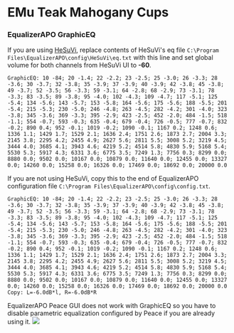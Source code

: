 # EMu Teak Mahogany Cups
### EqualizerAPO GraphicEQ
If you are using [HeSuVi](https://sourceforge.net/projects/hesuvi/), replace contents of HeSuVi's eq file `C:\Program Files\EqualizerAPO\config\HeSuVi\eq.txt` with this line and set global volume for both channels from HeSuVi UI to **-60**.
```
GraphicEQ: 10 -84; 20 -1.4; 22 -2.2; 23 -2.5; 25 -3.0; 26 -3.3; 28 -3.6; 30 -3.7; 32 -3.8; 35 -3.9; 37 -3.9; 40 -3.9; 42 -3.8; 45 -3.8; 49 -3.7; 52 -3.5; 56 -3.3; 59 -3.1; 64 -2.8; 68 -2.9; 73 -3.1; 78 -3.3; 83 -3.5; 89 -3.8; 95 -4.0; 102 -4.3; 109 -4.7; 117 -5.1; 125 -5.4; 134 -5.6; 143 -5.7; 153 -5.8; 164 -5.6; 175 -5.6; 188 -5.5; 201 -5.4; 215 -5.3; 230 -5.0; 246 -4.8; 263 -4.5; 282 -4.2; 301 -4.0; 323 -3.8; 345 -3.6; 369 -3.3; 395 -2.9; 423 -2.5; 452 -2.0; 484 -1.5; 518 -1.1; 554 -0.7; 593 -0.3; 635 -0.4; 679 -0.4; 726 -0.5; 777 -0.7; 832 -0.2; 890 0.4; 952 -0.1; 1019 -0.2; 1090 -0.1; 1167 0.2; 1248 0.6; 1336 1.1; 1429 1.7; 1529 2.1; 1636 2.4; 1751 2.6; 1873 2.7; 2004 3.3; 2145 3.8; 2295 4.2; 2455 4.9; 2627 5.6; 2811 5.5; 3008 5.2; 3219 4.5; 3444 4.0; 3685 4.1; 3943 4.6; 4219 5.2; 4514 5.8; 4830 5.9; 5168 5.4; 5530 5.3; 5917 4.3; 6331 3.6; 6775 3.5; 7249 1.3; 7756 0.3; 8299 0.0; 8880 0.0; 9502 0.0; 10167 0.0; 10879 0.0; 11640 0.0; 12455 0.0; 13327 0.0; 14260 0.0; 15258 0.0; 16326 0.0; 17469 0.0; 18692 0.0; 20000 0.0
```
If you are not using HeSuVi, copy this to the end of EqualizerAPO configuration file `C:\Program Files\EqualizerAPO\config\config.txt`.
```
GraphicEQ: 10 -84; 20 -1.4; 22 -2.2; 23 -2.5; 25 -3.0; 26 -3.3; 28 -3.6; 30 -3.7; 32 -3.8; 35 -3.9; 37 -3.9; 40 -3.9; 42 -3.8; 45 -3.8; 49 -3.7; 52 -3.5; 56 -3.3; 59 -3.1; 64 -2.8; 68 -2.9; 73 -3.1; 78 -3.3; 83 -3.5; 89 -3.8; 95 -4.0; 102 -4.3; 109 -4.7; 117 -5.1; 125 -5.4; 134 -5.6; 143 -5.7; 153 -5.8; 164 -5.6; 175 -5.6; 188 -5.5; 201 -5.4; 215 -5.3; 230 -5.0; 246 -4.8; 263 -4.5; 282 -4.2; 301 -4.0; 323 -3.8; 345 -3.6; 369 -3.3; 395 -2.9; 423 -2.5; 452 -2.0; 484 -1.5; 518 -1.1; 554 -0.7; 593 -0.3; 635 -0.4; 679 -0.4; 726 -0.5; 777 -0.7; 832 -0.2; 890 0.4; 952 -0.1; 1019 -0.2; 1090 -0.1; 1167 0.2; 1248 0.6; 1336 1.1; 1429 1.7; 1529 2.1; 1636 2.4; 1751 2.6; 1873 2.7; 2004 3.3; 2145 3.8; 2295 4.2; 2455 4.9; 2627 5.6; 2811 5.5; 3008 5.2; 3219 4.5; 3444 4.0; 3685 4.1; 3943 4.6; 4219 5.2; 4514 5.8; 4830 5.9; 5168 5.4; 5530 5.3; 5917 4.3; 6331 3.6; 6775 3.5; 7249 1.3; 7756 0.3; 8299 0.0; 8880 0.0; 9502 0.0; 10167 0.0; 10879 0.0; 11640 0.0; 12455 0.0; 13327 0.0; 14260 0.0; 15258 0.0; 16326 0.0; 17469 0.0; 18692 0.0; 20000 0.0
Copy: L=-6.0dB*l, R=-6.0dB*R
```
EqualizerAPO Peace GUI does not work with GraphicEQ so you have to disable parametric equalization configured by Peace if you are already using it.
![](https://raw.githubusercontent.com/jaakkopasanen/AutoEq/master/results/Headphone.com/innerfidelity/onear/EMu%20Teak%20Mahogany%20Cups/EMu%20Teak%20Mahogany%20Cups.png)
